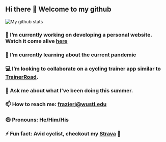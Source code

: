 ## Hi there 👋 Welcome to my github

![My github stats](https://github-readme-stats.vercel.app/api?username=frazierjoe&count_private=true&show_icons=true&theme=radical)

### 🔭 I’m currently working on developing a personal website. Watch it come alive [here](https://frazierjoe.github.io/#/)

### 🌱 I’m currently learning about the current pandemic

### 💻 I’m looking to collaborate on a cycling trainer app similar to [TrainerRoad](TrainerRoad.com).

### 💬 Ask me about what I've been doing this summer.

### 📫 How to reach me: frazierj@wustl.edu

### 😄 Pronouns: He/Him/His

### ⚡ Fun fact: Avid cyclist, checkout my [Strava](https://www.strava.com/athletes/18590530) 🚴
